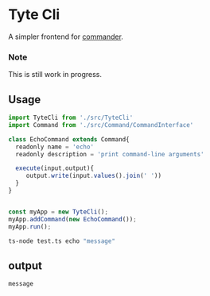# Tyte Cli

A simpler frontend for [commander]("https://github.com/tj/commander.js").

### Note

This is still work in progress.

## Usage

```js 
import TyteCli from './src/TyteCli'
import Command from './src/Command/CommandInterface'

class EchoCommand extends Command{
  readonly name = 'echo'
  readonly description = 'print command-line arguments'

  execute(input,output){
     output.write(input.values().join(' '))
  }
}


const myApp = new TyteCli();
myApp.addCommand(new EchoCommand());
myApp.run();
```

```bash
ts-node test.ts echo "message"
```


## output

`message`